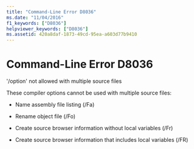 ```yaml
---
title: "Command-Line Error D8036"
ms.date: "11/04/2016"
f1_keywords: ["D8036"]
helpviewer_keywords: ["D8036"]
ms.assetid: 420a8daf-1873-49cd-95ea-a603d77b9410
---
```

# Command-Line Error D8036

'/option' not allowed with multiple source files

These compiler options cannot be used with multiple source files:

- Name assembly file listing (/Fa)

- Rename object file (/Fo)

- Create source browser information without local variables (/Fr)

- Create source browser information that includes local variables (/FR)